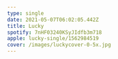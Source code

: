 ```yaml
---
type: single
date: 2021-05-07T06:02:05.442Z
title: Lucky
spotify: 7nHF03240KSyJIdfb3m718
apple: lucky-single/1562984519
cover: /images/luckycover-0-5x.jpg
---
```

